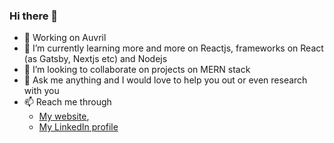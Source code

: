 ### Hi there 👋

- 🔭 Working on Auvril
- 🌱 I’m currently learning more and more on Reactjs, frameworks on React (as Gatsby, Nextjs etc) and Nodejs 
- 👯 I’m looking to collaborate on projects on MERN stack
- 💬 Ask me anything and I would love to help you out or even research with you
- 📫 Reach me through 
  * [My website](https://leoblousi.me),
  * [My LinkedIn profile](https://www.linkedin.com/in/leo-blousi-770915149/)
